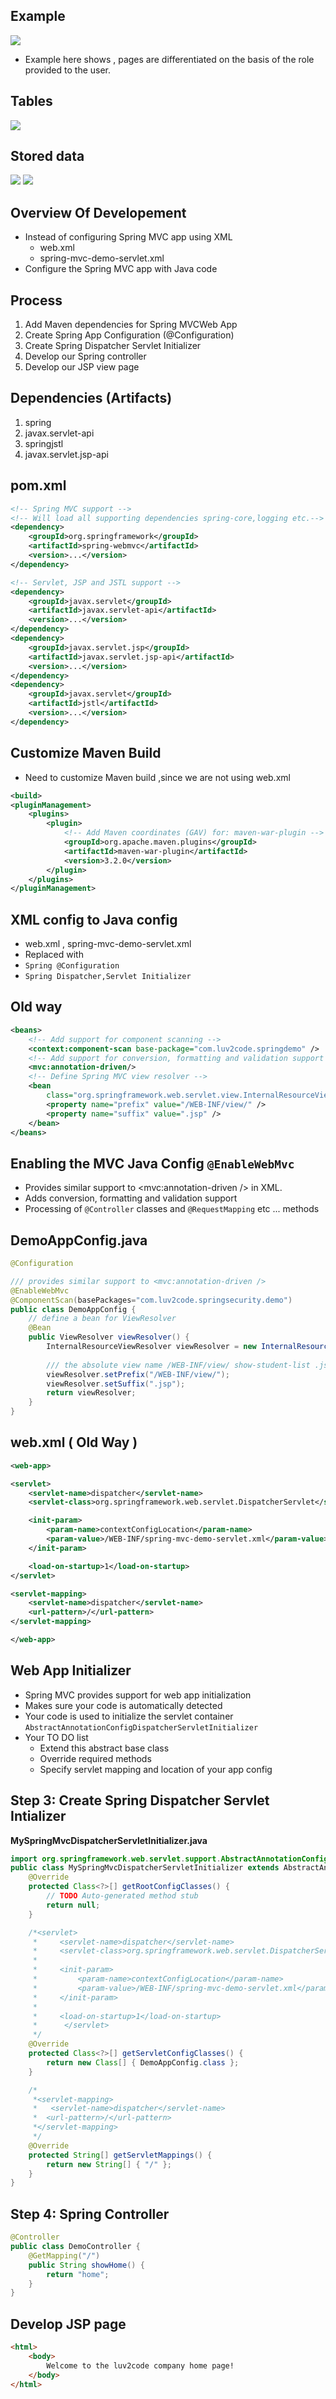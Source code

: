 ## Example 
![](./images/example_demo.jpg)
- Example here shows , pages are differentiated on the basis of the role provided to the user.

## Tables 
![](./images/users_and_authoriteis.jpg)

## Stored data 
![](./images/login_table.jpg)
![](./images/role_table.jpg)

## Overview Of Developement 
- Instead of configuring Spring MVC app using XML
    - web.xml
    - spring-mvc-demo-servlet.xml
- Configure the Spring MVC app with Java code

## Process 
1. Add Maven dependencies for Spring MVCWeb App
2. Create Spring App Configuration (@Configuration)
3. Create Spring Dispatcher Servlet Initializer
4. Develop our Spring controller
5. Develop our JSP view page

## Dependencies (Artifacts)
1. spring
2. javax.servlet-api
3. springjstl
4. javax.servlet.jsp-api

## pom.xml
```xml
<!-- Spring MVC support -->
<!-- Will load all supporting dependencies spring-core,logging etc.-->
<dependency>
    <groupId>org.springframework</groupId>
    <artifactId>spring-webmvc</artifactId>
    <version>...</version>
</dependency>

<!-- Servlet, JSP and JSTL support -->
<dependency>
    <groupId>javax.servlet</groupId>
    <artifactId>javax.servlet-api</artifactId>
    <version>...</version>
</dependency>
<dependency>
    <groupId>javax.servlet.jsp</groupId>
    <artifactId>javax.servlet.jsp-api</artifactId>
    <version>...</version>
</dependency>
<dependency>
    <groupId>javax.servlet</groupId>
    <artifactId>jstl</artifactId>
    <version>...</version>
</dependency>
```

## Customize Maven Build
- Need to customize Maven build ,since we are not using web.xml
```xml
<build>
<pluginManagement>
    <plugins>
        <plugin>
            <!-- Add Maven coordinates (GAV) for: maven-war-plugin -->
            <groupId>org.apache.maven.plugins</groupId>
            <artifactId>maven-war-plugin</artifactId>
            <version>3.2.0</version>
        </plugin>
    </plugins>
</pluginManagement>
```

## XML config to Java config
- web.xml , spring-mvc-demo-servlet.xml
- Replaced with 
- `Spring @Configuration`
- `Spring Dispatcher,Servlet Initializer`

## Old way 
```xml
<beans>
    <!-- Add support for component scanning -->
    <context:component-scan base-package="com.luv2code.springdemo" />
    <!-- Add support for conversion, formatting and validation support -->
    <mvc:annotation-driven/>
    <!-- Define Spring MVC view resolver -->
    <bean
        class="org.springframework.web.servlet.view.InternalResourceViewResolver">
        <property name="prefix" value="/WEB-INF/view/" />
        <property name="suffix" value=".jsp" />
    </bean>
</beans>
```

## Enabling the MVC Java Config `@EnableWebMvc`
- Provides similar support to <mvc:annotation-driven /> in XML.
- Adds conversion, formatting and validation support
- Processing of `@Controller` classes and `@RequestMapping` etc ... methods

## DemoAppConfig.java
```Java
@Configuration

/// provides similar support to <mvc:annotation-driven />
@EnableWebMvc
@ComponentScan(basePackages="com.luv2code.springsecurity.demo")
public class DemoAppConfig {
    // define a bean for ViewResolver
    @Bean
    public ViewResolver viewResolver() {
        InternalResourceViewResolver viewResolver = new InternalResourceViewResolver();
        
        /// the absolute view name /WEB-INF/view/ show-student-list .jsp
        viewResolver.setPrefix("/WEB-INF/view/");
        viewResolver.setSuffix(".jsp");
        return viewResolver;
    }
}   
```

## web.xml ( Old Way )
```xml
<web-app>

<servlet>
    <servlet-name>dispatcher</servlet-name>
    <servlet-class>org.springframework.web.servlet.DispatcherServlet</servlet-class>

    <init-param>
        <param-name>contextConfigLocation</param-name>
        <param-value>/WEB-INF/spring-mvc-demo-servlet.xml</param-value>
    </init-param>

    <load-on-startup>1</load-on-startup>
</servlet>

<servlet-mapping>
    <servlet-name>dispatcher</servlet-name>
    <url-pattern>/</url-pattern>
</servlet-mapping>

</web-app>
```

## Web App Initializer
- Spring MVC provides support for web app initialization
- Makes sure your code is automatically detected
- Your code is used to initialize the servlet container
`AbstractAnnotationConfigDispatcherServletInitializer`
- Your TO DO list
    - Extend this abstract base class
    - Override required methods
    - Specify servlet mapping and location of your app config

## Step 3: Create Spring Dispatcher Servlet Intializer
**MySpringMvcDispatcherServletInitializer.java**
```Java
import org.springframework.web.servlet.support.AbstractAnnotationConfigDispatcherServletInitializer;
public class MySpringMvcDispatcherServletInitializer extends AbstractAnnotationConfigDispatcherServletInitializer {
    @Override
    protected Class<?>[] getRootConfigClasses() {
        // TODO Auto-generated method stub
        return null;
    }

    /*<servlet>
     *     <servlet-name>dispatcher</servlet-name>
     *     <servlet-class>org.springframework.web.servlet.DispatcherServlet</servlet-class>
     *
     *     <init-param>
     *         <param-name>contextConfigLocation</param-name>
     *         <param-value>/WEB-INF/spring-mvc-demo-servlet.xml</param-value>
     *     </init-param>
     *
     *     <load-on-startup>1</load-on-startup>
     *      </servlet>
     */
    @Override
    protected Class<?>[] getServletConfigClasses() {
        return new Class[] { DemoAppConfig.class };
    }

    /*
     *<servlet-mapping>
     *   <servlet-name>dispatcher</servlet-name>
     *  <url-pattern>/</url-pattern>
     *</servlet-mapping>
     */
    @Override
    protected String[] getServletMappings() {
        return new String[] { "/" };
    }
}
```

## Step 4: Spring Controller 
```Java
@Controller
public class DemoController {
    @GetMapping("/")
    public String showHome() {
        return "home";
    }
}
```

## Develop JSP page 
```html
<html>
    <body>
        Welcome to the luv2code company home page!
    </body>
</html>
```